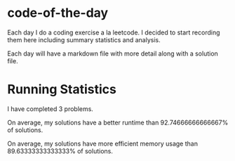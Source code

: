 
# code-of-the-day

Each day I do a coding exercise a la leetcode. I decided to start recording them here including summary statistics and analysis.

Each day will have a markdown file with more detail along with a solution file.

# Running Statistics

I have completed 3 problems.

On average, my solutions have a better runtime than 92.74666666666667% of solutions.

On average, my solutions have more efficient memory usage than 89.63333333333333% of solutions.

